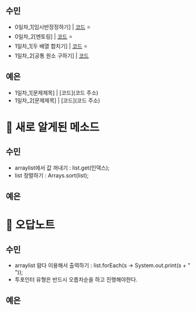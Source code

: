 ## 수민
* 0일차_1[임시반장정하기] | [코드](Month5/1week/Day0/sumin/solve1.java) ⭐️
* 0일차_2[멘토링] | [코드](Month5/1week/Day0/sumin/solve2.java) ⭐️
* 1일차_1[두 배열 합치기] | [코드](Month5/2week/Day1/sumin/solve1.java) ⭐️
* 1일차_2[공통 원소 구하기] | [코드](Month5/2week/Day1/sumin/solve2.java) 

## 예은
* 1일차_1[문제제목] | [코드](코드 주소)
* 1일차_2[문제제목] | [코드](코드 주소)

# 📌 새로 알게된 메소드
## 수민
* arraylist에서 값 꺼내기 : list.get(인덱스);
* list 정렬하기 : Arrays.sort(list);

## 예은

# 📌 오답노트
## 수민
* arraylist 람다 이용해서 출력하기 : list.forEach(s -> System.out.print(s + " "));
* 투포인터 유형은 반드시 오름차순을 하고 진행해야한다. 

## 예은


